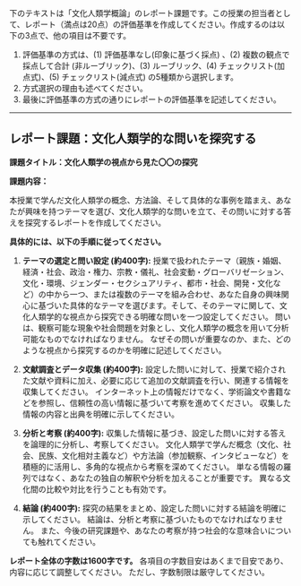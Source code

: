 下のテキストは「文化人類学概論」のレポート課題です。この授業の担当者として、レポート（満点は20点）の評価基準を作成してください。作成するのは以下の3点で、他の項目は不要です。

1. 評価基準の方式は、(1) 評価基準なし(印象に基づく採点) 、(2) 複数の観点で採点して合計  (非ルーブリック)、(3) ルーブリック、(4) チェックリスト(加点式)、(5) チェックリスト(減点式) の5種類から選択します。
2. 方式選択の理由も述べてください。
3. 最後に評価基準の方式の通りにレポートの評価基準を記述してください。

---------------------------------------
## レポート課題：文化人類学的な問いを探究する

**課題タイトル：文化人類学の視点から見た〇〇の探究**

**課題内容：**

本授業で学んだ文化人類学の概念、方法論、そして具体的な事例を踏まえ、あなたが興味を持つテーマを選び、文化人類学的な問いを立て、その問いに対する答えを探究するレポートを作成してください。

**具体的には、以下の手順に従ってください。**

1. **テーマの選定と問い設定 (約400字):**  授業で扱われたテーマ（親族・婚姻、経済・社会、政治・権力、宗教・儀礼、社会変動・グローバリゼーション、文化・環境、ジェンダー・セクシュアリティ、都市・社会、開発・文化など）の中から一つ、または複数のテーマを組み合わせ、あなた自身の興味関心に基づいた具体的なテーマを選びます。そして、そのテーマに関して、文化人類学的な視点から探究できる明確な問いを一つ設定してください。  問いは、観察可能な現象や社会問題を対象とし、文化人類学の概念を用いて分析可能なものでなければなりません。  なぜその問いが重要なのか、また、どのような視点から探究するのかを明確に記述してください。

2. **文献調査とデータ収集 (約400字):**  設定した問いに対して、授業で紹介された文献や資料に加え、必要に応じて追加の文献調査を行い、関連する情報を収集してください。  インターネット上の情報だけでなく、学術論文や書籍などを参照し、信頼性の高い情報に基づいて考察を進めてください。  収集した情報の内容と出典を明確に示してください。

3. **分析と考察 (約400字):**  収集した情報に基づき、設定した問いに対する答えを論理的に分析し、考察してください。  文化人類学で学んだ概念（文化、社会、民族、文化相対主義など）や方法論（参加観察、インタビューなど）を積極的に活用し、多角的な視点から考察を深めてください。  単なる情報の羅列ではなく、あなたの独自の解釈や分析を加えることが重要です。  異なる文化間の比較や対比を行うことも有効です。

4. **結論 (約400字):**  探究の結果をまとめ、設定した問いに対する結論を明確に示してください。  結論は、分析と考察に基づいたものでなければなりません。  また、今後の研究課題や、あなたの考察が持つ社会的な意味合いについても触れてください。


**レポート全体の字数は1600字です。**  各項目の字数目安はあくまで目安であり、内容に応じて調整してください。  ただし、字数制限は厳守してください。
